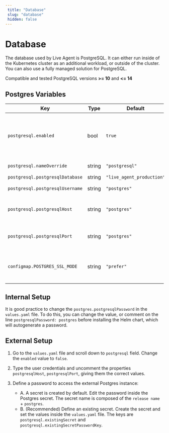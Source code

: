 ```yaml
---
 title: "Database" 
 slug: "database" 
 hidden: false 
---
```

# Database

The database used by Live Agent is PostgreSQL. It can either run inside of the Kubernetes cluster as an additional workload, or outside of the cluster. You can also use a fully managed solution for PostgreSQL.

Compatible and tested PostgreSQL versions **>= 10** and **<= 14**

## Postgres Variables

| Key | Type | Default | Description |
|-----|------|---------|-------------|
| `postgresql.enabled`              | bool | `true` | Set to `false` if using an external postgres, and modify the below variables. |
| `postgresql.nameOverride`         | string | `"postgresql"` | Pod Name Override |
| `postgresql.postgresqlDatabase`   | string | `"live_agent_production"` |
| `postgresql.postgresqlUsername`   | string | `"postgres"` | Database User |
| `postgresql.postgresqlHost`   | string | `"postgres"` | Commented, unless using an external database. |
| `postgresql.postgresqlPort`   | string | `"postgres"` | Commented, unless using an external database. |
| `configmap.POSTGRES_SSL_MODE`     | string | `"prefer"` | Database SSL Mode  (prefer, disable, require)  |


## Internal Setup

It is good practice to change the `postgres.postgresqlPassword` in the `values.yaml` file. To do this, you can change the value, or comment on the line `postgresqlPassword: postgres` before installing the Helm chart, which will autogenerate a password.

## External Setup

1. Go to the `values.yaml` file and scroll down to `postgresql` field. Change the `enabled` value to `false`.

2. Type the user credentials and uncomment the properties `postgresqlHost`, `postgresqlPort`, giving them the correct values.

3. Define a password to access the external Postgres instance:  
    - A. A secret is created by default. Edit the password inside the Postgres secret. The secret name is composed of the `release name` + `postgres`.
    - B. (Recommended) Define an existing secret. Create the secret and set the values inside the `values.yaml` file. The keys are `postgresql.existingSecret` and `postgresql.existingSecretPasswordKey`.